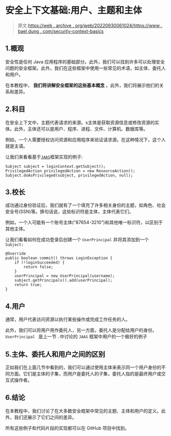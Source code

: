 # 安全上下文基础:用户、主题和主体

> 原文:[https://web . archive . org/web/20220930061024/https://www . bael dung . com/security-context-basics](https://web.archive.org/web/20220930061024/https://www.baeldung.com/security-context-basics)

## 1.概观

安全性是任何 Java 应用程序的基础部分。此外，我们可以找到许多可以处理安全问题的安全框架。此外，我们在这些框架中使用一些常见的术语，如主体、委托人和用户。

在本教程中， **我们将讲解安全框架的这些基本概念** 。此外，我们将展示他们的关系和差异。

## 2.科目

在安全上下文中，主题代表请求的来源。s主体是获取资源信息或修改资源的实体。此外，主体还可以是用户、程序、进程、文件、计算机、数据库等。

例如，一个人需要授权访问资源和应用程序来验证请求源。在这种情况下，这个人就是主语。

让我们来看看基于[`JAAS`](/web/20220630020859/https://www.baeldung.com/java-authentication-authorization-service)框架实现的例子:

```
Subject subject = loginContext.getSubject();
PrivilegedAction privilegedAction = new ResourceAction();
Subject.doAsPrivileged(subject, privilegedAction, null); 
```

## 3.校长

成功通过身份验证后，我们就有了一个填充了许多相关身份的主题，如角色、社会安全号(SSN)等。换句话说，这些标识符是主体，主体代表它们。

例如，一个人可能有一个账号主体(“87654-3210”)和其他唯一标识符，以区别于其他主体。

让我们看看如何在成功登录后创建一个 `UserPrincipal` 并将其添加到一个`Subject:`

```
@Override
public boolean commit() throws LoginException {
    if (!loginSucceeded) {
        return false;
    }
    userPrincipal = new UserPrincipal(username);
    subject.getPrincipals().add(userPrincipal);
    return true;
}
```

## 4.用户

通常，用户代表访问资源以执行某些操作或完成工作任务的人。

此外，我们可以将用户用作委托人，另一方面，委托人是分配给用户的身份。`UserPrincipal ` 是上一节 `.`中讨论的 `JAAS` 框架中用户的一个极好的例子

## 5.主体、委托人和用户之间的区别

正如我们在上面几节中看到的，我们可以通过使用主体来表示同一个用户身份的不同方面。它们是主体的子集，而用户是委托人的子集，委托人指的是最终用户或交互式操作者。

## 6.结论

在本教程中，我们讨论了在大多数安全框架中常见的主题、主体和用户的定义。此外，我们还展示了它们之间的差异。

所有这些例子和代码片段的实现都可以在 GitHub 项目中找到。